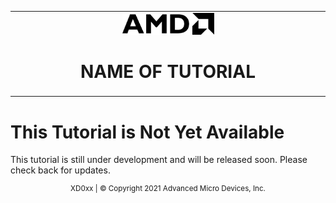 <table class="sphinxhide">
 <tr>
   <td align="center"><img src="https://github.com/Xilinx/Image-Collateral/blob/main/xilinx-logo_30percent.png?raw=true" width="30%"/><h1>NAME OF TUTORIAL</h1>
   </td>
 </tr>
</table>

# This Tutorial is Not Yet Available

This tutorial is still under development and will be released soon. Please check back for updates.

<p align="center"><sup>XD0xx | &copy; Copyright 2021 Advanced Micro Devices, Inc.</sup></p>
